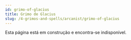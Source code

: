 ```yaml
---
id: grimo-of-glacius
title: Grimo de Glacius
slug: /4-grimos-and-spells/arcanist/grimo-of-glacius
---
```


Esta página está em construção e encontra-se indisponível.
